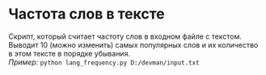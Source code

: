 # Частота слов в тексте

Скрипт, который считает частоту слов в входном файле с текстом.  
Выводит 10 (можно изменить) самых популярных слов и их количество в этом тексте в порядке убывания.  
*Пример:* `python lang_frequency.py D:/devman/input.txt`